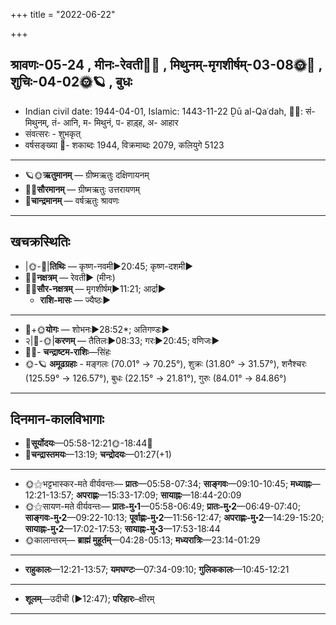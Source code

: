 +++
title = "2022-06-22"

+++
## श्रावणः-05-24  ,  मीनः-रेवती🌛🌌  ,  मिथुनम्-मृगशीर्षम्-03-08🌞🌌  ,  शुचिः-04-02🌞🪐  ,  बुधः
- Indian civil date: 1944-04-01, Islamic: 1443-11-22 Ḏū al-Qaʿdah, 🌌🌞: सं- मिथुनम्, तं- आनि, म- मिथुनं, प- हाड़्ह, अ- आहार
- संवत्सरः - शुभकृत्
- वर्षसङ्ख्या 🌛- शकाब्दः 1944, विक्रमाब्दः 2079, कलियुगे 5123
___________________
- 🪐🌞**ऋतुमानम्** — ग्रीष्मऋतुः दक्षिणायनम्
- 🌌🌞**सौरमानम्** — ग्रीष्मऋतुः उत्तरायणम्
- 🌛**चान्द्रमानम्** — वर्षऋतुः श्रावणः
___________________


## खचक्रस्थितिः
- |🌞-🌛|**तिथिः** — कृष्ण-नवमी►20:45; कृष्ण-दशमी►  
- 🌌🌛**नक्षत्रम्** — रेवती► (मीनः)  
- 🌌🌞**सौर-नक्षत्रम्** — मृगशीर्षम्►11:21; आर्द्रा►  
  - **राशि-मासः** — ज्यैष्ठः► 
___________________
- 🌛+🌞**योगः** — शोभनः►28:52*; अतिगण्डः►  
- २|🌛-🌞|**करणम्** — तैतिलः►08:33; गरः►20:45; वणिजः►  
- 🌌🌛- **चन्द्राष्टम-राशिः**—सिंहः  
- 🌞-🪐 **अमूढग्रहाः** - मङ्गलः (70.01° → 70.25°), शुक्रः (31.80° → 31.57°), शनैश्चरः (125.59° → 126.57°), बुधः (22.15° → 21.81°), गुरुः (84.01° → 84.86°)
___________________


## दिनमान-कालविभागाः
- 🌅**सूर्योदयः**—05:58-12:21🌞️-18:44🌇  
- 🌛**चन्द्रास्तमयः**—13:19; **चन्द्रोदयः**—01:27(+1)  
___________________
- 🌞⚝भट्टभास्कर-मते वीर्यवन्तः— **प्रातः**—05:58-07:34; **साङ्गवः**—09:10-10:45; **मध्याह्नः**—12:21-13:57; **अपराह्णः**—15:33-17:09; **सायाह्नः**—18:44-20:09  
- 🌞⚝सायण-मते वीर्यवन्तः— **प्रातः-मु॰1**—05:58-06:49; **प्रातः-मु॰2**—06:49-07:40; **साङ्गवः-मु॰2**—09:22-10:13; **पूर्वाह्णः-मु॰2**—11:56-12:47; **अपराह्णः-मु॰2**—14:29-15:20; **सायाह्नः-मु॰2**—17:02-17:53; **सायाह्नः-मु॰3**—17:53-18:44  
- 🌞कालान्तरम्— **ब्राह्मं मुहूर्तम्**—04:28-05:13; **मध्यरात्रिः**—23:14-01:29  
___________________
- **राहुकालः**—12:21-13:57; **यमघण्टः**—07:34-09:10; **गुलिककालः**—10:45-12:21  
___________________
- **शूलम्**—उदीची (►12:47); **परिहारः**–क्षीरम्  
___________________
